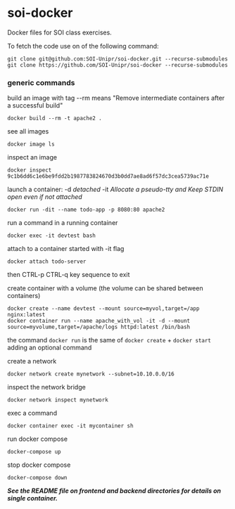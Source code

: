 # soi-docker
Docker files for SOI class exercises.

To fetch the code use on of the following command:
```
git clone git@github.com:SOI-Unipr/soi-docker.git --recurse-submodules
git clone https://github.com/SOI-Unipr/soi-docker --recurse-submodules
```

### generic commands
build an image with tag --rm means "Remove intermediate containers after a successful build"
```
docker build --rm -t apache2 .
```

see all images
```
docker image ls
```

inspect an image
```
docker inspect 9c1b6dd6c1e6be9fdd2b1987783824670d3b0dd7ae8ad6f57dc3cea5739ac71e
```
launch a container: -d *detached* -it *Allocate a pseudo-tty and Keep STDIN open even if not attached*
```
docker run -dit --name todo-app -p 8080:80 apache2
```
run a command in a running container
```
docker exec -it devtest bash
```
attach to a container started with -it flag
```
docker attach todo-server 
```
then CTRL-p CTRL-q key sequence to exit

create container with a volume (the volume can be shared between containers)
```
docker create --name devtest --mount source=myvol,target=/app nginx:latest
docker container run --name apache_with_vol -it -d --mount source=myvolume,target=/apache/logs httpd:latest /bin/bash
```

the command `docker run` is the same of `docker create` + `docker start` adding an optional command


create a network
```
docker network create mynetwork --subnet=10.10.0.0/16
```

inspect the network bridge
```
docker network inspect mynetwork
```
exec a command
```
docker container exec -it mycontainer sh
```

run docker compose
```
docker-compose up
```

stop docker compose
```
docker-compose down
```


***See the README file on frontend and backend directories for details on single container.***

